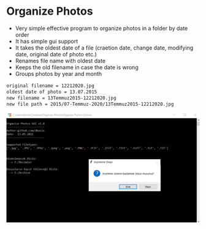 # Organize Photos
* Very simple effective program to organize photos in a folder by date order
* It has simple gui support
* It takes the oldest date of a file (craetion date, change date, modifying date, original date of photo etc.)
* Renames file name with oldest date
* Keeps the old filename in case the date is wrong
* Groups photos by year and month

```
original filename = 12212020.jpg
oldest date of photo = 13.07.2015
new filename = 13Temmuz2015-12212020.jpg
new file path = 2015/07-Temmuz-2020/13Temmuz2015-12212020.jpg
```


![organize photos cli-gui](https://github.com/dbosle/Organize-Photos/blob/main/showcase.PNG)
